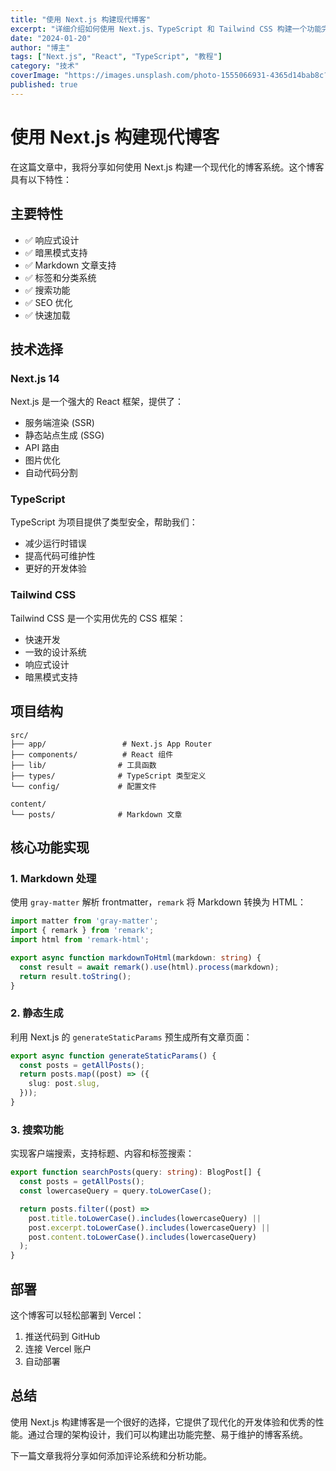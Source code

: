```yaml
---
title: "使用 Next.js 构建现代博客"
excerpt: "详细介绍如何使用 Next.js、TypeScript 和 Tailwind CSS 构建一个功能完整的博客系统。"
date: "2024-01-20"
author: "博主"
tags: ["Next.js", "React", "TypeScript", "教程"]
category: "技术"
coverImage: "https://images.unsplash.com/photo-1555066931-4365d14bab8c?w=800&h=400&fit=crop"
published: true
---
```


# 使用 Next.js 构建现代博客

在这篇文章中，我将分享如何使用 Next.js 构建一个现代化的博客系统。这个博客具有以下特性：

## 主要特性

- ✅ 响应式设计
- ✅ 暗黑模式支持
- ✅ Markdown 文章支持
- ✅ 标签和分类系统
- ✅ 搜索功能
- ✅ SEO 优化
- ✅ 快速加载

## 技术选择

### Next.js 14
Next.js 是一个强大的 React 框架，提供了：
- 服务端渲染 (SSR)
- 静态站点生成 (SSG)
- API 路由
- 图片优化
- 自动代码分割

### TypeScript
TypeScript 为项目提供了类型安全，帮助我们：
- 减少运行时错误
- 提高代码可维护性
- 更好的开发体验

### Tailwind CSS
Tailwind CSS 是一个实用优先的 CSS 框架：
- 快速开发
- 一致的设计系统
- 响应式设计
- 暗黑模式支持

## 项目结构

```
src/
├── app/                 # Next.js App Router
├── components/          # React 组件
├── lib/                # 工具函数
├── types/              # TypeScript 类型定义
└── config/             # 配置文件

content/
└── posts/              # Markdown 文章
```

## 核心功能实现

### 1. Markdown 处理

使用 `gray-matter` 解析 frontmatter，`remark` 将 Markdown 转换为 HTML：

```typescript
import matter from 'gray-matter';
import { remark } from 'remark';
import html from 'remark-html';

export async function markdownToHtml(markdown: string) {
  const result = await remark().use(html).process(markdown);
  return result.toString();
}
```

### 2. 静态生成

利用 Next.js 的 `generateStaticParams` 预生成所有文章页面：

```typescript
export async function generateStaticParams() {
  const posts = getAllPosts();
  return posts.map((post) => ({
    slug: post.slug,
  }));
}
```

### 3. 搜索功能

实现客户端搜索，支持标题、内容和标签搜索：

```typescript
export function searchPosts(query: string): BlogPost[] {
  const posts = getAllPosts();
  const lowercaseQuery = query.toLowerCase();

  return posts.filter((post) => 
    post.title.toLowerCase().includes(lowercaseQuery) ||
    post.excerpt.toLowerCase().includes(lowercaseQuery) ||
    post.content.toLowerCase().includes(lowercaseQuery)
  );
}
```

## 部署

这个博客可以轻松部署到 Vercel：

1. 推送代码到 GitHub
2. 连接 Vercel 账户
3. 自动部署

## 总结

使用 Next.js 构建博客是一个很好的选择，它提供了现代化的开发体验和优秀的性能。通过合理的架构设计，我们可以构建出功能完整、易于维护的博客系统。

下一篇文章我将分享如何添加评论系统和分析功能。
